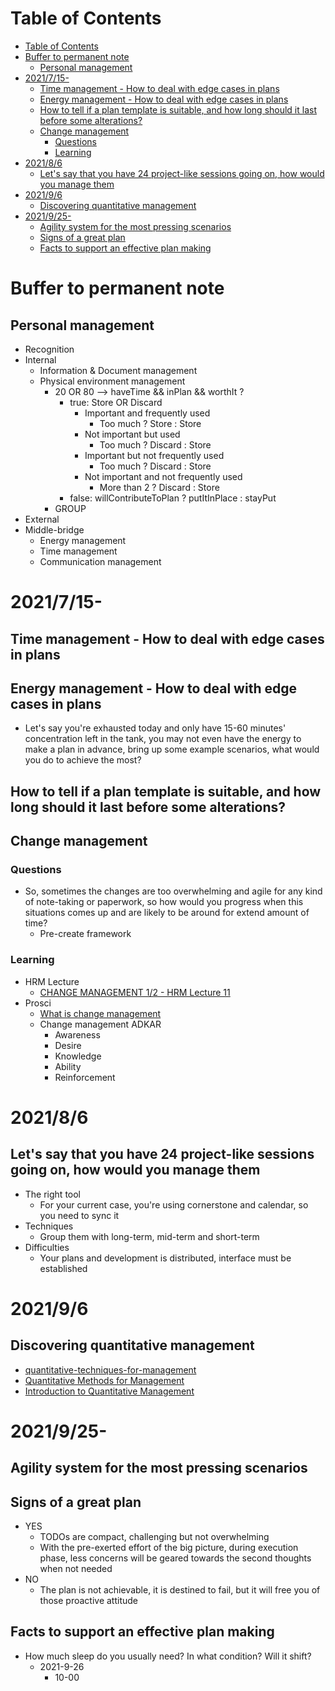 # Table of Contents
- [Table of Contents](#table-of-contents)
- [Buffer to permanent note](#buffer-to-permanent-note)
  - [Personal management](#personal-management)
- [2021/7/15-](#2021715-)
  - [Time management - How to deal with edge cases in plans](#time-management---how-to-deal-with-edge-cases-in-plans)
  - [Energy management - How to deal with edge cases in plans](#energy-management---how-to-deal-with-edge-cases-in-plans)
  - [How to tell if a plan template is suitable, and how long should it last before some alterations?](#how-to-tell-if-a-plan-template-is-suitable-and-how-long-should-it-last-before-some-alterations)
  - [Change management](#change-management)
    - [Questions](#questions)
    - [Learning](#learning)
- [2021/8/6](#202186)
  - [Let's say that you have 24 project-like sessions going on, how would you manage them](#lets-say-that-you-have-24-project-like-sessions-going-on-how-would-you-manage-them)
- [2021/9/6](#202196)
  - [Discovering quantitative management](#discovering-quantitative-management)
- [2021/9/25-](#2021925-)
  - [Agility system for the most pressing scenarios](#agility-system-for-the-most-pressing-scenarios)
  - [Signs of a great plan](#signs-of-a-great-plan)
  - [Facts to support an effective plan making](#facts-to-support-an-effective-plan-making)
# Buffer to permanent note
## Personal management
- Recognition
- Internal
  - Information & Document management
  - Physical environment management
    - 20 OR 80 --> haveTime && inPlan && worthIt ?
      - true: Store OR Discard
        - Important and frequently used
          - Too much ? Store : Store
        - Not important but used
          - Too much ? Discard : Store
        - Important but not frequently used
          - Too much ? Discard : Store
        - Not important and not frequently used
          - More than 2 ? Discard : Store
      - false: willContributeToPlan ? putItInPlace : stayPut
    - GROUP
- External
- Middle-bridge
  - Energy management
  - Time management
  - Communication management
# 2021/7/15-
## Time management - How to deal with edge cases in plans

## Energy management - How to deal with edge cases in plans
- Let's say you're exhausted today and only have 15-60 minutes' concentration left in the tank, you may not even have the energy to make a plan in advance, bring up some example scenarios, what would you do to achieve the most?


## How to tell if a plan template is suitable, and how long should it last before some alterations?


## Change management
### Questions
- So, sometimes the changes are too overwhelming and agile for any kind of note-taking or paperwork, so how would you progress when this situations comes up and are likely to be around for extend amount of time?
  - Pre-create framework 
### Learning
- HRM Lecture
  - [CHANGE MANAGEMENT 1/2 - HRM Lecture 11](https://www.youtube.com/watch?v=7zRvhFb9UUQ)
- Prosci
  - [What is change management](https://www.prosci.com/resources/articles/what-is-change-management)
  - Change management ADKAR
    - Awareness
    - Desire
    - Knowledge
    - Ability
    - Reinforcement

# 2021/8/6
## Let's say that you have 24 project-like sessions going on, how would you manage them
- The right tool
  - For your current case, you're using cornerstone and calendar, so you need to sync it
- Techniques
  - Group them with long-term, mid-term and short-term
- Difficulties
  - Your plans and development is distributed, interface must be established


# 2021/9/6
## Discovering quantitative management
- [quantitative-techniques-for-management](https://gtumbanotes.files.wordpress.com/2011/06/quantitative-techniques-for-management.pdf)
- [Quantitative Methods for Management](https://ddceutkal.ac.in/Syllabus/MBA-BOOK/Quantitative-Methods-Management.pdf)
- [Introduction to Quantitative Management](https://www.tandfonline.com/doi/abs/10.1080/00401706.1969.10490697?journalCode=utch20)

# 2021/9/25-
## Agility system for the most pressing scenarios
## Signs of a great plan
- YES
  - TODOs are compact, challenging but not overwhelming
  - With the pre-exerted effort of the big picture, during execution phase, less concerns will be geared towards the second thoughts when not needed
- NO
  - The plan is not achievable, it is destined to fail, but it will free you of those proactive attitude

## Facts to support an effective plan making
- How much sleep do you usually need? In what condition? Will it shift?
  - 2021-9-26
    - 10-00